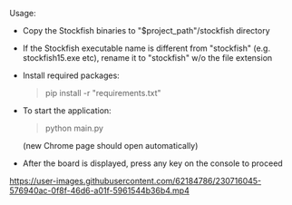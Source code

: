 Usage:

- Copy the Stockfish binaries to "$project_path"/stockfish directory
- If the Stockfish executable name is different from "stockfish" (e.g. stockfish15.exe etc), rename it to "stockfish" w/o the file extension
- Install required packages:
    > pip install -r "requirements.txt"
- To start the application:
    > python main.py

    (new Chrome page should open automatically)
- After the board is displayed, press any key on the console to proceed

https://user-images.githubusercontent.com/62184786/230716045-576940ac-0f8f-46d6-a01f-5961544b36b4.mp4